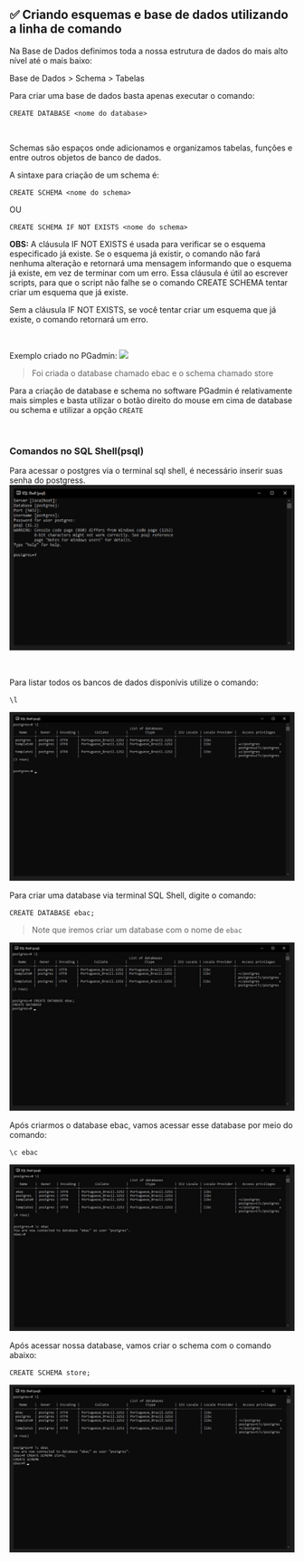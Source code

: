 ## ✅ Criando esquemas e base de dados utilizando a linha de comando
Na Base de Dados definimos toda a nossa estrutura de dados do mais alto nível
até o mais baixo:

Base de Dados > Schema > Tabelas

Para criar uma base de dados basta apenas executar o comando:
```
CREATE DATABASE <nome do database>
```

<br>

Schemas são espaços onde adicionamos e organizamos tabelas, funções e entre outros objetos de banco de dados.

A sintaxe para criação de um schema é:
```
CREATE SCHEMA <nome do schema>
```

OU

```
CREATE SCHEMA IF NOT EXISTS <nome do schema>
```

**OBS:** A cláusula IF NOT EXISTS é usada para verificar se o esquema especificado já existe. Se o esquema já existir, o comando não fará nenhuma alteração e retornará uma mensagem informando que o esquema já existe, em vez de terminar com um erro. Essa cláusula é útil ao escrever scripts, para que o script não falhe se o comando CREATE SCHEMA tentar criar um esquema que já existe.

Sem a cláusula IF NOT EXISTS, se você tentar criar um esquema que já existe, o comando retornará um erro.

<br>

Exemplo criado no PGadmin:
<img src="./assets/img-01.jpg">
> Foi criada o database chamado ebac e o schema chamado store

Para a criação de database e schema no software PGadmin é relativamente mais simples e basta utilizar o botão direito do mouse em cima de database ou schema e utilizar a opção ``CREATE``

<br>

### Comandos no SQL Shell(psql)
Para acessar o postgres via o terminal sql shell, é necessário inserir suas senha do postgress.
<img src="./assets/img-04.jpg">

<br>

Para listar todos os bancos de dados disponívis utilize o comando:
```
\l
```

<img src="./assets/img-03.jpg">

<br>

Para criar uma database via terminal SQL Shell, digite o comando:
```
CREATE DATABASE ebac;
```
> Note que iremos criar um database com o nome de ``ebac``

<img src="./assets/img-05.jpg">

<br>

Após criarmos o database ebac, vamos acessar esse database por meio do comando:
```
\c ebac
```

<img src="./assets/img-06.jpg">

Após acessar nossa database, vamos criar o schema com o comando abaixo:
```
CREATE SCHEMA store;
```

<img src="./assets/img-07.jpg">
